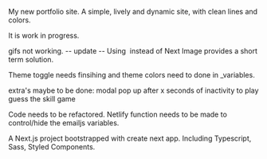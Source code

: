 My new portfolio site. A simple, lively and dynamic site, with clean lines and colors.

It is work in progress.

gifs not working. 
  -- update -- Using <img> instead of Next Image provides a short term solution.

Theme toggle needs finsihing and theme colors need to done in \_variables.

extra's maybe to be done:
  modal pop up after x seconds of inactivity to play 
  guess the skill game

Code needs to be refactored.
Netlify function needs to be made to control/hide the emailjs variables.

A Next.js project bootstrapped with create next app. Including Typescript, Sass, Styled Components.
